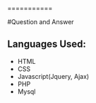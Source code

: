 ===========

#Question and Answer

## Languages Used:
- HTML
- CSS
- Javascript(Jquery, Ajax)
- PHP
- Mysql
